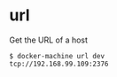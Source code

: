 <!--[metadata]>
+++
title = "url"
description = "Get the URL of a host"
keywords = ["machine, url, subcommand"]
[menu.main]
parent="smn_machine_subcmds"
+++
<![end-metadata]-->

# url

Get the URL of a host

    $ docker-machine url dev
    tcp://192.168.99.109:2376
